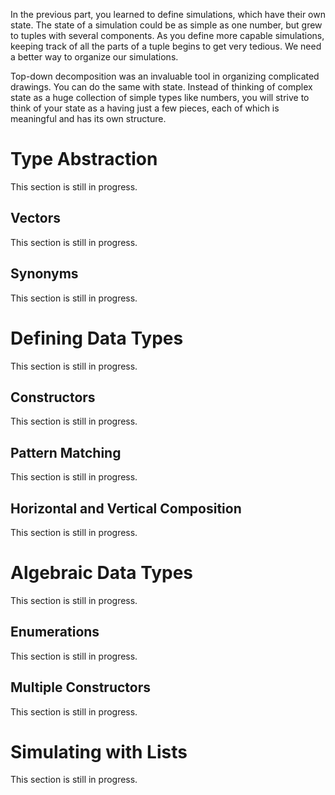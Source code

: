 In the previous part, you learned to define simulations, which have their own
state.  The state of a simulation could be as simple as one number, but grew to
tuples with several components.  As you define more capable simulations, keeping
track of all the parts of a tuple begins to get very tedious.  We need a better
way to organize our simulations.

Top-down decomposition was an invaluable tool in organizing complicated
drawings.  You can do the same with state.  Instead of thinking of complex state
as a huge collection of simple types like numbers, you will strive to think of
your state as a having just a few pieces, each of which is meaningful and has
its own structure.

Type Abstraction
================

This section is still in progress.

Vectors
-------

This section is still in progress.

Synonyms
--------

This section is still in progress.

Defining Data Types
===================

This section is still in progress.

Constructors
------------

This section is still in progress.

Pattern Matching
----------------

This section is still in progress.

Horizontal and Vertical Composition
-----------------------------------

This section is still in progress.

Algebraic Data Types
====================

This section is still in progress.

Enumerations
------------

This section is still in progress.

Multiple Constructors
---------------------

This section is still in progress.

Simulating with Lists
=====================

This section is still in progress.
